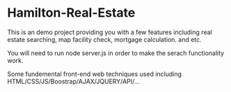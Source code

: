 # Hamilton-Real-Estate

This is an demo project providing you with a few features including real estate searching, map facility check, mortgage calculation. and etc.

You will need to run node server.js in order to make the serach functionality work. 

Some fundemental front-end web techniques used including HTML/CSS/JS/Boostrap/AJAX/JQUERY/API/...
